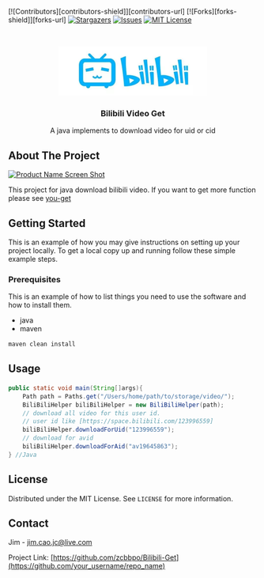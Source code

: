 [![Contributors][contributors-shield]][contributors-url]
[![Forks][forks-shield]][forks-url]
[![Stargazers][stars-shield]][stars-url]
[![Issues][issues-shield]][issues-url]
[![MIT License][license-shield]][license-url]



<!-- PROJECT LOGO -->
<br />
<p align="center">
  <a href="https://github.com/zcbbpo/Bilibili-Get">
    <img src="img/bili.jpg" alt="Logo" width="300" height="100">
  </a>

  <h3 align="center">Bilibili Video Get</h3>

  <p align="center">
    A java implements to download video for uid or cid
    <br />
  </p>
</p>




<!-- ABOUT THE PROJECT -->
## About The Project

[![Product Name Screen Shot][product-screenshot]](https://s1.hdslb.com/bfs/static/jinkela/home/asserts/ic_launcher.png)

This project for java download bilibili video. If you want to get more function please see <a href="https://github.com/soimort/you-get">you-get</a>


<!-- GETTING STARTED -->
## Getting Started

This is an example of how you may give instructions on setting up your project locally.
To get a local copy up and running follow these simple example steps.

### Prerequisites

This is an example of how to list things you need to use the software and how to install them.
* java
* maven
```sh
maven clean install
```

<!-- USAGE EXAMPLES -->
## Usage

```Java
public static void main(String[]args){
    Path path = Paths.get("/Users/home/path/to/storage/video/");
    BiliBiliHelper biliBiliHelper = new BiliBiliHelper(path);
    // download all video for this user id.
    // user id like [https://space.bilibili.com/123996559]
    biliBiliHelper.downloadForUid("123996559");
    // download for avid
    biliBiliHelper.downloadForAid("av19645863");
} //Java
```

<!-- LICENSE -->
## License

Distributed under the MIT License. See `LICENSE` for more information.

<!-- CONTACT -->
## Contact

Jim - jim.cao.jc@live.com

Project Link: [https://github.com/zcbbpo/Bilibili-Get](https://github.com/your_username/repo_name)

<!-- MARKDOWN LINKS & IMAGES -->
<!-- https://www.markdownguide.org/basic-syntax/#reference-style-links -->
[stars-shield]: https://img.shields.io/github/stars/othneildrew/Best-README-Template.svg?style=flat-square
[stars-url]: https://github.com/zcbbpo/Bilibili-Get/stargazers
[issues-shield]: https://img.shields.io/github/issues/othneildrew/Best-README-Template.svg?style=flat-square
[issues-url]: https://github.com/zcbbpo/Bilibili-Get/issues
[license-shield]: https://img.shields.io/github/license/othneildrew/Best-README-Template.svg?style=flat-square
[license-url]: https://github.com/zcbbpo/Bilibili-Get/blob/master/LICENSE.txt
[product-screenshot]: https://s1.hdslb.com/bfs/static/jinkela/home/asserts/ic_launcher.png